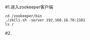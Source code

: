 #1.进入zookeeper客户端
```
cd /zookeeper/bin
./zkCli.sh -server 192.168.18.76:2181
ls /
```

#2.
```
```



